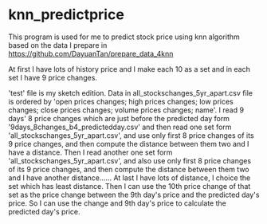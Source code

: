 # knn_predictprice

This program is used for me to predict stock price using knn algorithm based on the data I prepare in https://github.com/DayuanTan/prepare_data_4knn

At first I have lots of history price and I make each 10 as a set and in each set I have 9 price changes. 

'test' file is my sketch edition. Data in all_stockschanges_5yr_apart.csv file is ordered by 'open prices changes; high prices changes; low prices changes; close prices changes; volume prices changes; name'. I read 9 days' 8 price changes which are just before the predicted day form '9days_8changes_b4_predictedday.csv' and then read one set form 'all_stockschanges_5yr_apart.csv', and use only first 8 price changes of its 9 price changes, and then compute the distance between them two and I have a distance. Then I read another one set form 'all_stockschanges_5yr_apart.csv', and also use only first 8 price changes of its 9 price changes, and then compute the distance between them two and I have another distance...... At last I have lots of distance, I choice the set which has least distance. Then I can use the 10th price change of that set as the price change between the 9th day's price and the predicted day's price. So I can use the change and 9th day's price to calculate the predicted day's price.
